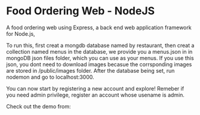 # Food Ordering Web - NodeJS
A food ordering web using Express, a back end web application framework for Node.js,

To run this,  first creat a mongdb database named by restaurant, then creat a collection named menus in the database, we provide you a menus.json in in mongoDB json files folder, which you can use as your menus. If you use this json, you dont need to download images becasue the corrsponding images are stored in /public/images folder. After the database being set, run nodemon and go to localhost:3000. 

You can now start by registering a new account and explore! Remeber if you need admin privilege, register an account whose usename is admin.

Check out the demo from: 
